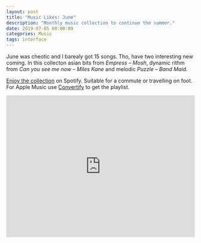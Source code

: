 ```yaml
---
layout: post
title: "Music Likes: June"
description: "Monthly music collection to continue the summer."
date: 2019-07-05 00:00:00
categories: Music
tags: interface
---
```


June was cheotic and I barealy got 15 songs. Tho, have two interesting new coming. In this collecton asian bits from *Empress – Mosh*, dynamic rithm from *Can you see me now – Miles Kane* and melodic *Puzzle – Band Maid.*

[Enjoy the collection](https://open.spotify.com/playlist/0meNvcTuwyxhN9QJ93bgUX?si=jVh42GTcRJCJEEKMi9-rjA) on Spotify. Suitable for a commute or travelling on foot. For Apple Music use [Convertify](https://haydenhong.com/convertify/) to get the playlist.

<iframe src="https://open.spotify.com/embed/playlist/0meNvcTuwyxhN9QJ93bgUX" width="100%" height="380" frameborder="0" allowtransparency="true" allow="encrypted-media"></iframe>
